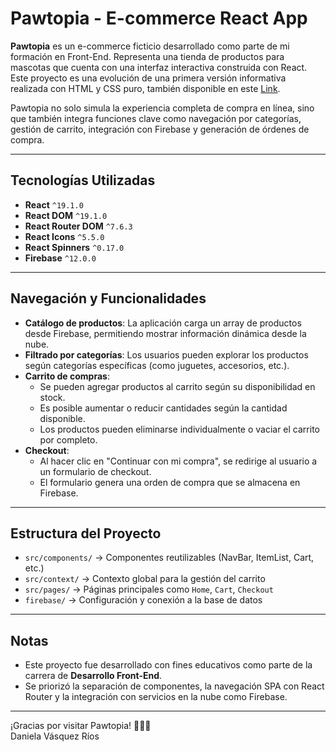 # Pawtopia - E-commerce React App

**Pawtopia** es un e-commerce ficticio desarrollado como parte de mi formación en Front-End. Representa una tienda de productos para mascotas que cuenta con una interfaz interactiva construida con React. Este proyecto es una evolución de una primera versión informativa realizada con HTML y CSS puro, también disponible en este <a href="https://pawtopia-guarderia.netlify.app/">Link</a>.

Pawtopia no solo simula la experiencia completa de compra en línea, sino que también integra funciones clave como navegación por categorías, gestión de carrito, integración con Firebase y generación de órdenes de compra.

---

## Tecnologías Utilizadas

- **React** `^19.1.0`
- **React DOM** `^19.1.0`
- **React Router DOM** `^7.6.3`
- **React Icons** `^5.5.0`
- **React Spinners** `^0.17.0`
- **Firebase** `^12.0.0`

---

## Navegación y Funcionalidades

- **Catálogo de productos**: La aplicación carga un array de productos desde Firebase, permitiendo mostrar información dinámica desde la nube.
- **Filtrado por categorías**: Los usuarios pueden explorar los productos según categorías específicas (como juguetes, accesorios, etc.).
- **Carrito de compras**:
  - Se pueden agregar productos al carrito según su disponibilidad en stock.
  - Es posible aumentar o reducir cantidades según la cantidad disponible.
  - Los productos pueden eliminarse individualmente o vaciar el carrito por completo.
- **Checkout**:
  - Al hacer clic en "Continuar con mi compra", se redirige al usuario a un formulario de checkout.
  - El formulario genera una orden de compra que se almacena en Firebase.

---

## Estructura del Proyecto

- `src/components/` → Componentes reutilizables (NavBar, ItemList, Cart, etc.)
- `src/context/` → Contexto global para la gestión del carrito
- `src/pages/` → Páginas principales como `Home`, `Cart`, `Checkout`
- `firebase/` → Configuración y conexión a la base de datos

---

## Notas

- Este proyecto fue desarrollado con fines educativos como parte de la carrera de **Desarrollo Front-End**.
- Se priorizó la separación de componentes, la navegación SPA con React Router y la integración con servicios en la nube como Firebase.

---

¡Gracias por visitar Pawtopia! 🐶🐱🐾  
Daniela Vásquez Ríos
